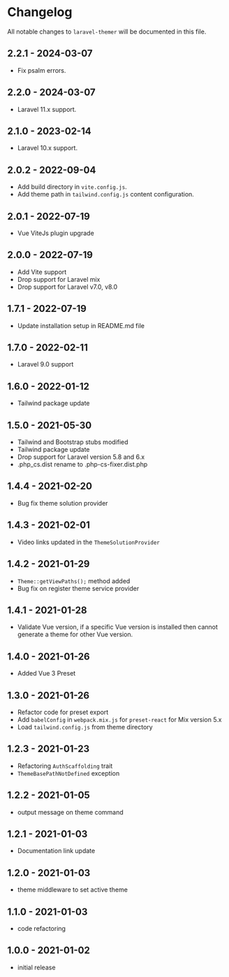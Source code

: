 # Changelog

All notable changes to `laravel-themer` will be documented in this file.

## 2.2.1 - 2024-03-07
- Fix psalm errors.

## 2.2.0 - 2024-03-07
- Laravel 11.x support.

## 2.1.0 - 2023-02-14
- Laravel 10.x support.

## 2.0.2 - 2022-09-04
- Add build directory in `vite.config.js`.
- Add theme path in `tailwind.config.js` content configuration.

## 2.0.1 - 2022-07-19
- Vue ViteJs plugin upgrade

## 2.0.0 - 2022-07-19
- Add Vite support
- Drop support for Laravel mix
- Drop support for Laravel v7.0, v8.0

## 1.7.1 - 2022-07-19
- Update installation setup in README.md file

## 1.7.0 - 2022-02-11
- Laravel 9.0 support

## 1.6.0 - 2022-01-12
- Tailwind package update

## 1.5.0 - 2021-05-30
- Tailwind and Bootstrap stubs modified
- Tailwind package update
- Drop support for Laravel version 5.8 and 6.x
- .php_cs.dist rename to .php-cs-fixer.dist.php

## 1.4.4 - 2021-02-20
- Bug fix theme solution provider

## 1.4.3 - 2021-02-01
- Video links updated in the `ThemeSolutionProvider`

## 1.4.2 - 2021-01-29
- `Theme::getViewPaths();` method added
- Bug fix on register theme service provider

## 1.4.1 - 2021-01-28
- Validate Vue version, if a specific Vue version is installed then cannot generate a theme for other Vue version.

## 1.4.0 - 2021-01-26
- Added Vue 3 Preset

## 1.3.0 - 2021-01-26
- Refactor code for preset export
- Add `babelConfig` in `webpack.mix.js` for `preset-react` for Mix version 5.x
- Load `tailwind.config.js` from theme directory

## 1.2.3 - 2021-01-23

- Refactoring `AuthScaffolding` trait
- `ThemeBasePathNotDefined` exception

## 1.2.2 - 2021-01-05

- output message on theme command

## 1.2.1 - 2021-01-03

- Documentation link update

## 1.2.0 - 2021-01-03

- theme middleware to set active theme

## 1.1.0 - 2021-01-03

- code refactoring

## 1.0.0 - 2021-01-02

- initial release
